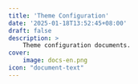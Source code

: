 ```yaml
---
title: 'Theme Configuration'
date: '2025-01-18T13:52:45+08:00'
draft: false
description: >
    Theme configuration documents.
cover:
    image: docs-en.png
icon: "document-text"
---
```

